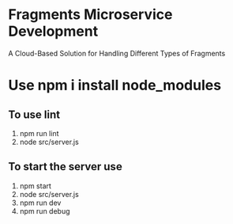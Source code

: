 # Fragments Microservice Development
A Cloud-Based Solution for Handling Different Types of Fragments


# Use npm i install node_modules

## To use lint

1. npm run lint
2. node src/server.js

## To start the server use

1. npm start
2. node src/server.js
3. npm run dev
4. npm run debug
